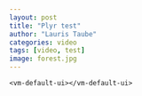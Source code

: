 ```yaml
---
layout: post
title: "Plyr test"
author: "Lauris Taube"
categories: video
tags: [video, test]
image: forest.jpg
---
```


<div id="container">
  <vm-player playsinline>
    <vm-video cross-origin="true" poster="https://media.vimejs.com/poster.png">
      <source data-src="https://media.vimejs.com/720p.mp4" type="video/mp4" />
      <track default kind="subtitles" src="https://media.vimejs.com/subs/english.vtt" srclang="en" label="English" />
      <track kind="subtitles" src="https://media.vimejs.com/subs/spanish.vtt" srclang="es" label="Spanish" />
    </vm-video> 

    <vm-default-ui></vm-default-ui>
  </vm-player>
</div>

<script>
  window.player = document.querySelector('vm-player');
</script>

